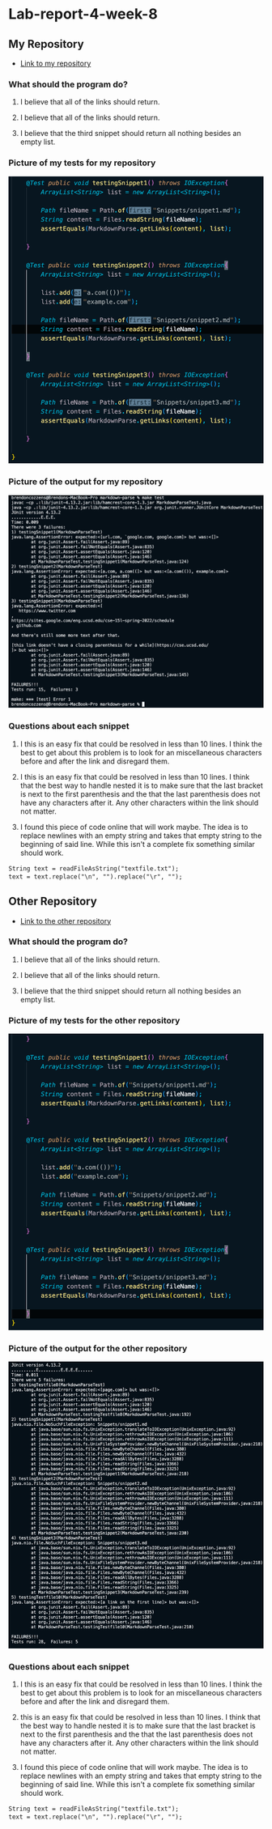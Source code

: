 # Lab-report-4-week-8


## My Repository

- [Link to my repository](https://github.com/grantcoz/markdown-parse)

### What should the program do?

1. I believe that all of the links should return.

2. I believe that all of the links should return.

3. I believe that the third snippet should return all nothing besides an empty list.

### Picture of my tests for my repository

![](Captures/Lab-reports/lab-report-4-week-8/my-tests.PNG)

### Picture of the output for my repository

![](Captures/Lab-reports/lab-report-4-week-8/my-output.PNG)

### Questions about each snippet

1. I this is an easy fix that could be resolved in less than 10 lines. I think the best to get about this problem is to look for an miscellaneous characters before and after the link and disregard them.

2. I this is an easy fix that could be resolved in less than 10 lines. I think that the best way to handle nested it is to make sure that the last bracket is next to the first parenthesis and the that the last parenthesis does not have any characters after it. Any other characters within the link should not matter.

3. I found this piece of code online that will work maybe. The idea is to replace newlines with an empty string and takes that empty string to the beginning of said line. While this isn't a complete fix something similar should work. 

```
String text = readFileAsString("textfile.txt");
text = text.replace("\n", "").replace("\r", "");
```

## Other Repository

- [Link to the other repository](https://github.com/kaileywong/markdown-parser)

### What should the program do?

1. I believe that all of the links should return.

2. I believe that all of the links should return.

3. I believe that the third snippet should return all nothing besides an empty list.

### Picture of my tests for the other repository

![](Captures/Lab-reports/lab-report-4-week-8/other-tests.PNG)

### Picture of the output for the other repository

![](Captures/Lab-reports/lab-report-4-week-8/other-output.PNG)

### Questions about each snippet

1. I this is an easy fix that could be resolved in less than 10 lines. I think the best to get about this problem is to look for an miscellaneous characters before and after the link and disregard them.

2.  this is an easy fix that could be resolved in less than 10 lines. I think that the best way to handle nested it is to make sure that the last bracket is next to the first parenthesis and the that the last parenthesis does not have any characters after it. Any other characters within the link should not matter.

3. I found this piece of code online that will work maybe. The idea is to replace newlines with an empty string and takes that empty string to the beginning of said line. While this isn't a complete fix something similar should work. 

```
String text = readFileAsString("textfile.txt");
text = text.replace("\n", "").replace("\r", "");
```

